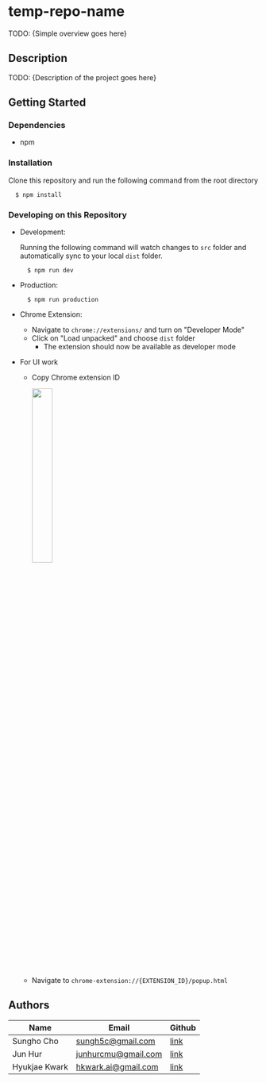 # temp-repo-name
TODO: {Simple overview goes here}

## Description

TODO: {Description of the project goes here}

## Getting Started


### Dependencies
- npm

### Installation
Clone this repository and run the following command from the root directory

``` shell
  $ npm install 
```

### Developing on this Repository

- Development: 
  
  Running the following command will watch changes to `src` folder and automatically sync to your local `dist` folder. 
  ``` shell
    $ npm run dev 
  ```
- Production: 
  ``` shell
    $ npm run production
  ```

- Chrome Extension:
  - Navigate to `chrome://extensions/` and turn on "Developer Mode"
  - Click on "Load unpacked" and choose `dist` folder
    - The extension should now be available as developer mode

- For UI work
  - Copy Chrome extension ID

    <img src="https://user-images.githubusercontent.com/17207771/178127434-e1601546-fb6c-4d88-8ec9-462c0abf76e3.png" width=30% height=30% /> 
    

  - Navigate to `chrome-extension://{EXTENSION_ID}/popup.html`
    

## Authors

| Name          | Email                | Github        |
| ------------- | -------------------- | ------------- |
| Sungho Cho    | sungh5c@gmail.com    | [link](https://github.com/sungho-cho)
| Jun Hur       | junhurcmu@gmail.com  | [link](https://github.com/junhur)
| Hyukjae Kwark | hkwark.ai@gmail.com  | [link](https://github.com/chorongi)

